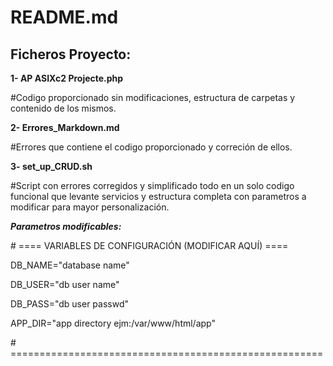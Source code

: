 ﻿# README.md

## Ficheros Proyecto:

**1- AP ASIXc2 Projecte.php**

#Codigo proporcionado sin modificaciones, estructura de carpetas y contenido de los mismos.

**2- Errores\_Markdown.md**

#Errores que contiene el codigo proporcionado y correción de ellos.

**3- set\_up\_CRUD.sh**

#Script con errores corregidos y simplificado todo en un solo codigo funcional que levante servicios y estructura completa con parametros a modificar para mayor personalización.

***Parametros modificables:***

\# ==== VARIABLES DE CONFIGURACIÓN (MODIFICAR AQUÍ) ====

DB\_NAME="database name"

DB\_USER="db user name"

DB\_PASS="db user passwd"

APP\_DIR="app directory ejm:/var/www/html/app"

\# ======================================================





